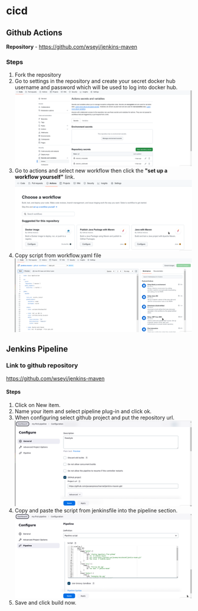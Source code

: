 # cicd

## Github Actions
**Repository** - https://github.com/wseyi/jenkins-maven

### Steps
1. Fork the repository
2. Go to settings in the repository and create your secret docker hub username and password which will be used to log into docker hub.
   ![Alt text](Screenshot_2023-11-26_12-24-11.png)
3. Go to actions and select new workflow then click the **"set up a workflow yourself"** link.
   ![Alt text](Screenshot_2023-11-26_12-12-25.png)
4. Copy script from workflow.yaml file
   ![Alt text](Screenshot_2023-11-26_12-15-50.png)

## Jenkins Pipeline
### Link to github repository
https://github.com/wseyi/jenkins-maven

#### Steps
1. Click on New item.
2. Name your item and select pipeline plug-in and click ok.
3. When configuring select github project and put the repository url. 
   ![Alt text](Screenshot_2023-11-26_11-32-28.png)
4. Copy and paste the script from jenkinsfile into the pipeline section.
   ![Alt text](Screenshot_2023-11-26_11-32-58.png)
5. Save and click build now.
